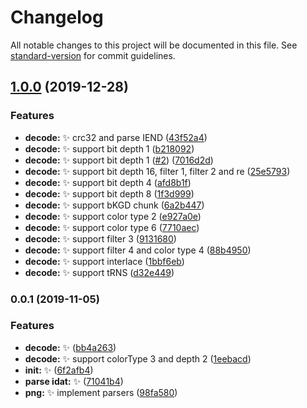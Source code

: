 # Changelog

All notable changes to this project will be documented in this file. See [standard-version](https://github.com/conventional-changelog/standard-version) for commit guidelines.

## [1.0.0](https://github.com/vivaxy/png/compare/v0.0.1...v1.0.0) (2019-12-28)


### Features

* **decode:** :sparkles: crc32 and parse IEND ([43f52a4](https://github.com/vivaxy/png/commit/43f52a4b697aab48d9f16bdac09b74a610aef1e1))
* **decode:** :sparkles: support bit depth 1 ([b218092](https://github.com/vivaxy/png/commit/b218092fea37a0131623f2d69f5dface565bf5ca))
* **decode:** :sparkles: support bit depth 1 ([#2](https://github.com/vivaxy/png/issues/2)) ([7016d2d](https://github.com/vivaxy/png/commit/7016d2db2f7cda6badadf26c500cf1f4ca2ebaf6))
* **decode:** :sparkles: support bit depth 16, filter 1, filter 2 and re ([25e5793](https://github.com/vivaxy/png/commit/25e5793cb9c5dae83fcbdd95a71daefbba5da7f0))
* **decode:** :sparkles: support bit depth 4 ([afd8b1f](https://github.com/vivaxy/png/commit/afd8b1ffa56b11ec0c4de202d4a5cca4e4689c10))
* **decode:** :sparkles: support bit depth 8 ([1f3d999](https://github.com/vivaxy/png/commit/1f3d99901eec98794a2d33d6ff148fa68e31616d))
* **decode:** :sparkles: support bKGD chunk ([6a2b447](https://github.com/vivaxy/png/commit/6a2b447d5ae5e185f7a5c8013a0caaed63060eb1))
* **decode:** :sparkles: support color type 2 ([e927a0e](https://github.com/vivaxy/png/commit/e927a0edb6d48c29a7dab8d7adc45f31c72a1ed8))
* **decode:** :sparkles: support color type 6 ([7710aec](https://github.com/vivaxy/png/commit/7710aeceecdda3d451193edee13747d559cba663))
* **decode:** :sparkles: support filter 3 ([9131680](https://github.com/vivaxy/png/commit/9131680c080fd9179bf0233a339c5076d1a26062))
* **decode:** :sparkles: support filter 4 and color type 4 ([88b4950](https://github.com/vivaxy/png/commit/88b4950546e2acbbf4d399ec7775a017ab163390))
* **decode:** :sparkles: support interlace ([1bbf6eb](https://github.com/vivaxy/png/commit/1bbf6ebac0bd22652f2af7dc31770daa1944ad9e))
* **decode:** :sparkles: support tRNS ([d32e449](https://github.com/vivaxy/png/commit/d32e4495b50bfe9065390499a71e6b2f212559ad))

### 0.0.1 (2019-11-05)


### Features

* **decode:** :sparkles: ([bb4a263](https://github.com/vivaxy/png/commit/bb4a2637539c44335e82cd067774aac50bec4d74))
* **decode:** :sparkles: support colorType 3 and depth 2 ([1eebacd](https://github.com/vivaxy/png/commit/1eebacd0e96ae27a72caeefe2090b6c293316b15))
* **init:** :sparkles: ([6f2afb4](https://github.com/vivaxy/png/commit/6f2afb47c53ee69a2a6cc4e7178b74d5fe2a102f))
* **parse idat:** :sparkles: ([71041b4](https://github.com/vivaxy/png/commit/71041b4c675a72735849082c570d0ef7f32937a1))
* **png:** :sparkles: implement parsers ([98fa580](https://github.com/vivaxy/png/commit/98fa5804196ba57dbdcdda14e548fd744f28ec8d))
